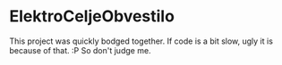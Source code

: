 # ElektroCeljeObvestilo
This project was quickly bodged together. If code is a bit slow, ugly it is because of that. :P So don't judge me.
